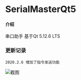 # SerialMasterQt5

#### 介绍
串口助手
	基于Qt 5.12.6 LTS

### 更新记录

	2020.2.6 增加了指令发送功能

![截图](http://logicpi-img.21up.cn/blog_pic/20200206163018.png)